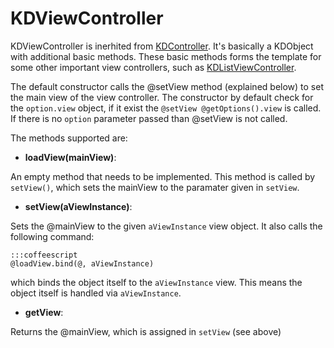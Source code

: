 # KDViewController

KDViewController is inerhited from [KDController](/core/KDController). It's
basically a KDObject with additional basic methods. These basic methods forms
the template for some other important view controllers, such as
[KDListViewController](/framework/list/KDListViewController).

The default constructor calls the @setView method (explained below) to set the
main view of the view controller. The constructor by default check for the
`option.view` object, if it exist the `@setView @getOptions().view` is called.
If there is no `option` parameter passed than @setView is not called.

The methods supported are:

* **loadView(mainView)**:

An empty method that needs to be implemented. This method is called by
`setView()`, which sets the mainView to the paramater given in `setView`.


* **setView(aViewInstance)**:

Sets the @mainView to the given `aViewInstance` view object. It also calls the
following command:

    :::coffeescript
    @loadView.bind(@, aViewInstance)

which binds the object itself to the `aViewInstance` view. This means the object
itself is handled via `aViewInstance`.

* **getView**:

Returns the @mainView, which is assigned in `setView` (see above)


